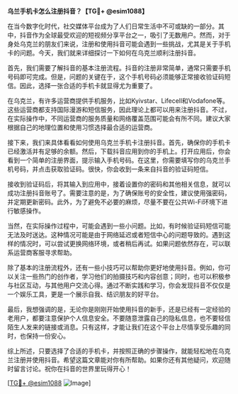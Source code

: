 **乌兰手机卡怎么注册抖音？【TG💪+ @esim1088】**

在当今数字化时代，社交媒体平台成为了人们日常生活中不可或缺的一部分。其中，抖音作为全球最受欢迎的短视频分享平台之一，吸引了无数用户。然而，对于身处乌克兰的朋友们来说，注册和使用抖音可能会遇到一些挑战，尤其是关于手机卡的问题。今天，我们就来详细探讨一下如何在乌克兰顺利注册抖音。

首先，我们需要了解抖音的基本注册流程。抖音的注册非常简单，通常只需要手机号码即可完成。但是，问题的关键在于，这个手机号码必须能够正常接收验证码短信。因此，选择一张合适的手机卡就显得尤为重要了。

在乌克兰，有许多运营商提供手机服务，比如Kyivstar、Lifecell和Vodafone等。这些运营商都支持国际漫游和短信服务，因此理论上都可以用来注册抖音。不过，在实际操作中，不同运营商的服务质量和网络覆盖范围可能会有所不同。建议大家根据自己的地理位置和使用习惯选择最合适的运营商。

接下来，我们来具体看看如何使用乌克兰手机卡注册抖音。首先，确保你的手机卡已经激活并有足够的余额。然后，下载抖音应用到你的手机上。打开应用后，你会看到一个简单的注册界面，提示输入手机号码。在这里，你需要填写你的乌克兰手机号码，并点击获取验证码。很快，你会收到一条来自抖音的验证码短信。

接收到验证码后，将其输入到应用中，接着设置你的密码和其他相关信息，就可以成功注册抖音账号了。需要注意的是，为了确保账号的安全性，建议使用强密码，并定期更新密码。此外，为了避免不必要的麻烦，尽量不要在公共Wi-Fi环境下进行敏感操作。

当然，在实际操作过程中，可能会遇到一些小问题。比如，有时候验证码短信可能无法及时送达。这种情况可能是由于网络延迟或者短信中心的问题导致的。遇到这样的情况时，可以尝试更换网络环境，或者稍后再试。如果问题依然存在，可以联系运营商客服寻求帮助。

除了基本的注册流程外，还有一些小技巧可以帮助你更好地使用抖音。例如，你可以关注一些热门的创作者，学习他们的拍摄技巧和内容创意；同时，也可以积极参与社区互动，与其他用户交流心得。通过不断实践和学习，你会发现抖音不仅仅是一个娱乐工具，更是一个展示自我、结识朋友的好平台。

最后，我想强调的是，无论你是刚刚开始使用抖音的新手，还是已经有一定经验的老用户，都要注意保护个人信息安全。不要随意泄露自己的隐私信息，也不要轻信陌生人发来的链接或消息。只有这样，才能让我们在这个平台上尽情享受乐趣的同时，也保持一份安心。

综上所述，只要选择了合适的手机卡，并按照正确的步骤操作，就能轻松地在乌克兰注册并使用抖音。希望这篇文章能对你有所帮助。如果你还有其他疑问，欢迎随时留言讨论。祝你在抖音的世界里玩得开心！

[[TG💪+ @esim1088](https://t.me/s/esim1088) ![Image](https://i.postimg.cc/4NQfJmqS/Snipaste-2025-05-13-00-14-12.png)]